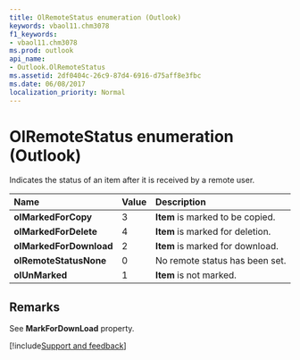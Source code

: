 ```yaml
---
title: OlRemoteStatus enumeration (Outlook)
keywords: vbaol11.chm3078
f1_keywords:
- vbaol11.chm3078
ms.prod: outlook
api_name:
- Outlook.OlRemoteStatus
ms.assetid: 2df0404c-26c9-87d4-6916-d75aff8e3fbc
ms.date: 06/08/2017
localization_priority: Normal
---
```



# OlRemoteStatus enumeration (Outlook)

Indicates the status of an item after it is received by a remote user.



|Name|Value|Description|
|:-----|:-----|:-----|
| **olMarkedForCopy**|3| **Item** is marked to be copied.|
| **olMarkedForDelete**|4| **Item** is marked for deletion.|
| **olMarkedForDownload**|2| **Item** is marked for download.|
| **olRemoteStatusNone**|0|No remote status has been set.|
| **olUnMarked**|1| **Item** is not marked.|

## Remarks

See  **MarkForDownLoad** property.

[!include[Support and feedback](~/includes/feedback-boilerplate.md)]